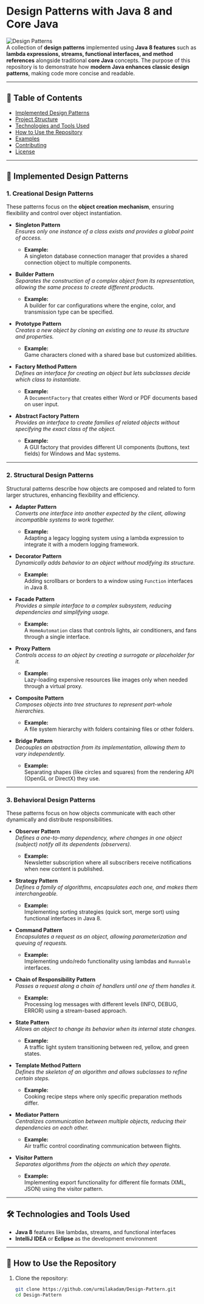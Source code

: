 # **Design Patterns with Java 8 and Core Java**

![Design Patterns](https://img.shields.io/badge/Design%20Patterns-Java%208-blue.svg)  
A collection of **design patterns** implemented using **Java 8 features** such as **lambda expressions, streams, functional interfaces, and method references** alongside traditional **core Java** concepts. The purpose of this repository is to demonstrate how **modern Java enhances classic design patterns**, making code more concise and readable.

---

## 📖 **Table of Contents**
- [Implemented Design Patterns](#-implemented-design-patterns)
- [Project Structure](#-project-structure)
- [Technologies and Tools Used](#-technologies-and-tools-used)
- [How to Use the Repository](#-how-to-use-the-repository)
- [Examples](#-examples)
- [Contributing](#-contributing)
- [License](#-license)

---

## 🚀 **Implemented Design Patterns**

### 1. **Creational Design Patterns**
These patterns focus on the **object creation mechanism**, ensuring flexibility and control over object instantiation.

- **Singleton Pattern**  
  *Ensures only one instance of a class exists and provides a global point of access.*
  - **Example:**  
    A singleton database connection manager that provides a shared connection object to multiple components.

- **Builder Pattern**  
  *Separates the construction of a complex object from its representation, allowing the same process to create different products.*
  - **Example:**  
    A builder for car configurations where the engine, color, and transmission type can be specified.

- **Prototype Pattern**  
  *Creates a new object by cloning an existing one to reuse its structure and properties.*
  - **Example:**  
    Game characters cloned with a shared base but customized abilities.

- **Factory Method Pattern**  
  *Defines an interface for creating an object but lets subclasses decide which class to instantiate.*
  - **Example:**  
    A `DocumentFactory` that creates either Word or PDF documents based on user input.

- **Abstract Factory Pattern**  
  *Provides an interface to create families of related objects without specifying the exact class of the object.*
  - **Example:**  
    A GUI factory that provides different UI components (buttons, text fields) for Windows and Mac systems.

---

### 2. **Structural Design Patterns**
Structural patterns describe how objects are composed and related to form larger structures, enhancing flexibility and efficiency.

- **Adapter Pattern**  
  *Converts one interface into another expected by the client, allowing incompatible systems to work together.*
  - **Example:**  
    Adapting a legacy logging system using a lambda expression to integrate it with a modern logging framework.

- **Decorator Pattern**  
  *Dynamically adds behavior to an object without modifying its structure.*
  - **Example:**  
    Adding scrollbars or borders to a window using `Function` interfaces in Java 8.

- **Facade Pattern**  
  *Provides a simple interface to a complex subsystem, reducing dependencies and simplifying usage.*
  - **Example:**  
    A `HomeAutomation` class that controls lights, air conditioners, and fans through a single interface.

- **Proxy Pattern**  
  *Controls access to an object by creating a surrogate or placeholder for it.*
  - **Example:**  
    Lazy-loading expensive resources like images only when needed through a virtual proxy.

- **Composite Pattern**  
  *Composes objects into tree structures to represent part-whole hierarchies.*
  - **Example:**  
    A file system hierarchy with folders containing files or other folders.

- **Bridge Pattern**  
  *Decouples an abstraction from its implementation, allowing them to vary independently.*
  - **Example:**  
    Separating shapes (like circles and squares) from the rendering API (OpenGL or DirectX) they use.

---

### 3. **Behavioral Design Patterns**
These patterns focus on how objects communicate with each other dynamically and distribute responsibilities.

- **Observer Pattern**  
  *Defines a one-to-many dependency, where changes in one object (subject) notify all its dependents (observers).*
  - **Example:**  
    Newsletter subscription where all subscribers receive notifications when new content is published.

- **Strategy Pattern**  
  *Defines a family of algorithms, encapsulates each one, and makes them interchangeable.*
  - **Example:**  
    Implementing sorting strategies (quick sort, merge sort) using functional interfaces in Java 8.

- **Command Pattern**  
  *Encapsulates a request as an object, allowing parameterization and queuing of requests.*
  - **Example:**  
    Implementing undo/redo functionality using lambdas and `Runnable` interfaces.

- **Chain of Responsibility Pattern**  
  *Passes a request along a chain of handlers until one of them handles it.*
  - **Example:**  
    Processing log messages with different levels (INFO, DEBUG, ERROR) using a stream-based approach.

- **State Pattern**  
  *Allows an object to change its behavior when its internal state changes.*
  - **Example:**  
    A traffic light system transitioning between red, yellow, and green states.

- **Template Method Pattern**  
  *Defines the skeleton of an algorithm and allows subclasses to refine certain steps.*
  - **Example:**  
    Cooking recipe steps where only specific preparation methods differ.

- **Mediator Pattern**  
  *Centralizes communication between multiple objects, reducing their dependencies on each other.*
  - **Example:**  
    Air traffic control coordinating communication between flights.

- **Visitor Pattern**  
  *Separates algorithms from the objects on which they operate.*
  - **Example:**  
    Implementing export functionality for different file formats (XML, JSON) using the visitor pattern.

---

## 🛠️ **Technologies and Tools Used**
- **Java 8** features like lambdas, streams, and functional interfaces
- **IntelliJ IDEA** or **Eclipse** as the development environment

---

## 🔧 **How to Use the Repository**
1. Clone the repository:
   ```bash
   git clone https://github.com/urmilakadam/Design-Pattern.git
   cd Design-Pattern